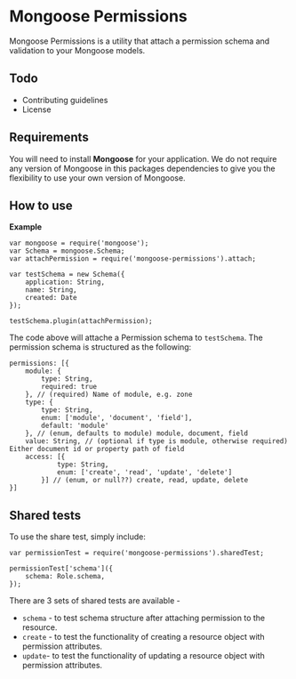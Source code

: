 # Mongoose Permissions
Mongoose Permissions is a utility that attach a permission schema and validation to your Mongoose models.

## Todo
- Contributing guidelines
- License

## Requirements
You will need to install **Mongoose** for your application. We do not require any version of Mongoose in this packages dependencies to give you the flexibility to use your own version of Mongoose.

## How to use
**Example**

```
var mongoose = require('mongoose');
var Schema = mongoose.Schema;
var attachPermission = require('mongoose-permissions').attach;

var testSchema = new Schema({
    application: String,
    name: String,
    created: Date
});

testSchema.plugin(attachPermission);
```

The code above will attache a Permission schema to `testSchema`. The permission schema is structured as the following:

```
permissions: [{
    module: {
        type: String,
        required: true
    }, // (required) Name of module, e.g. zone
    type: {
        type: String,
        enum: ['module', 'document', 'field'],
        default: 'module'
    }, // (enum, defaults to module) module, document, field
    value: String, // (optional if type is module, otherwise required) Either document id or property path of field
    access: [{
            type: String,
            enum: ['create', 'read', 'update', 'delete']
        }] // (enum, or null??) create, read, update, delete
}]
```

## Shared tests
To use the share test, simply include:

```
var permissionTest = require('mongoose-permissions').sharedTest;

permissionTest['schema']({
    schema: Role.schema,
});
```

There are 3 sets of shared tests are available -
- `schema` - to test schema structure after attaching permission to the resource.
- `create` - to test the functionality of creating a resource object with permission attributes.
- `update`- to test the functionality of updating a resource object with permission attributes.
